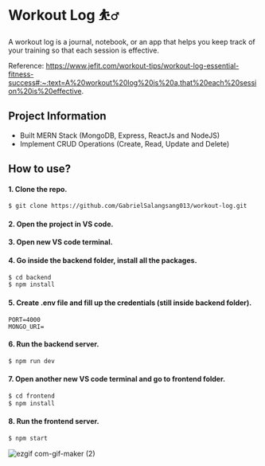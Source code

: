 # Workout Log ⛹️‍♂
A workout log is a journal, notebook, or an app that helps you keep track of your training so that each session is effective.

Reference: https://www.jefit.com/workout-tips/workout-log-essential-fitness-success#:~:text=A%20workout%20log%20is%20a,that%20each%20session%20is%20effective.

## Project Information
- Built MERN Stack (MongoDB, Express, ReactJs and NodeJS)
- Implement CRUD Operations (Create, Read, Update and Delete)

## How to use?

#### 1. Clone the repo.
```sh
$ git clone https://github.com/GabrielSalangsang013/workout-log.git
```

#### 2. Open the project in VS code.

#### 3. Open new VS code terminal.

#### 4. Go inside the backend folder, install all the packages.
```sh
$ cd backend
$ npm install
```

#### 5. Create .env file and fill up the credentials (still inside backend folder).
```
PORT=4000
MONGO_URI=
```

#### 6. Run the backend server.
```sh
$ npm run dev
```

#### 7. Open another new VS code terminal and go to frontend folder.
```sh
$ cd frontend
$ npm install
```

#### 8. Run the frontend server.

```sh
$ npm start
```

![ezgif com-gif-maker (2)](https://user-images.githubusercontent.com/74645297/207737612-6c473fa9-1f64-4a12-88a8-bf9fb51b60c9.gif)

